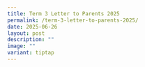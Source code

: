 ```yaml
---
title: Term 3 Letter to Parents 2025
permalink: /term-3-letter-to-parents-2025/
date: 2025-06-26
layout: post
description: ""
image: ""
variant: tiptap
---
```

